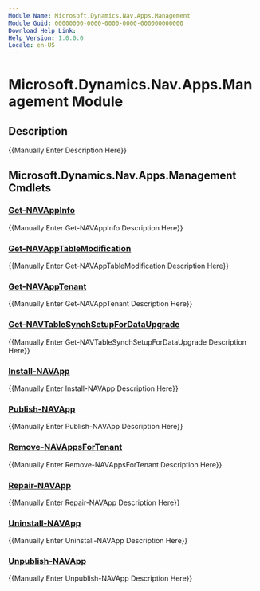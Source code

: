 ```yaml
---
Module Name: Microsoft.Dynamics.Nav.Apps.Management
Module Guid: 00000000-0000-0000-0000-000000000000
Download Help Link: 
Help Version: 1.0.0.0
Locale: en-US
---
```


# Microsoft.Dynamics.Nav.Apps.Management Module
## Description
{{Manually Enter Description Here}}

## Microsoft.Dynamics.Nav.Apps.Management Cmdlets
### [Get-NAVAppInfo](Get-NAVAppInfo.md)
{{Manually Enter Get-NAVAppInfo Description Here}}

### [Get-NAVAppTableModification](Get-NAVAppTableModification.md)
{{Manually Enter Get-NAVAppTableModification Description Here}}

### [Get-NAVAppTenant](Get-NAVAppTenant.md)
{{Manually Enter Get-NAVAppTenant Description Here}}

### [Get-NAVTableSynchSetupForDataUpgrade](Get-NAVTableSynchSetupForDataUpgrade.md)
{{Manually Enter Get-NAVTableSynchSetupForDataUpgrade Description Here}}

### [Install-NAVApp](Install-NAVApp.md)
{{Manually Enter Install-NAVApp Description Here}}

### [Publish-NAVApp](Publish-NAVApp.md)
{{Manually Enter Publish-NAVApp Description Here}}

### [Remove-NAVAppsForTenant](Remove-NAVAppsForTenant.md)
{{Manually Enter Remove-NAVAppsForTenant Description Here}}

### [Repair-NAVApp](Repair-NAVApp.md)
{{Manually Enter Repair-NAVApp Description Here}}

### [Uninstall-NAVApp](Uninstall-NAVApp.md)
{{Manually Enter Uninstall-NAVApp Description Here}}

### [Unpublish-NAVApp](Unpublish-NAVApp.md)
{{Manually Enter Unpublish-NAVApp Description Here}}

